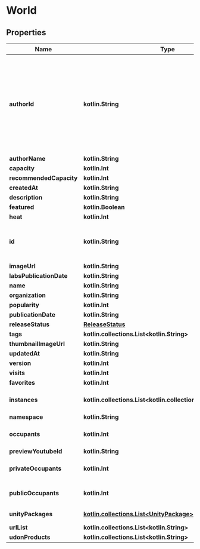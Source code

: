 
# World

## Properties
Name | Type | Description | Notes
------------ | ------------- | ------------- | -------------
**authorId** | **kotlin.String** | A users unique ID, usually in the form of &#x60;usr_c1644b5b-3ca4-45b4-97c6-a2a0de70d469&#x60;. Legacy players can have old IDs in the form of &#x60;8JoV9XEdpo&#x60;. The ID can never be changed. | 
**authorName** | **kotlin.String** |  | 
**capacity** | **kotlin.Int** |  | 
**recommendedCapacity** | **kotlin.Int** |  | 
**createdAt** | **kotlin.String** |  | 
**description** | **kotlin.String** |  | 
**featured** | **kotlin.Boolean** |  | 
**heat** | **kotlin.Int** |  | 
**id** | **kotlin.String** | WorldID be \&quot;offline\&quot; on User profiles if you are not friends with that user. | 
**imageUrl** | **kotlin.String** |  | 
**labsPublicationDate** | **kotlin.String** |  | 
**name** | **kotlin.String** |  | 
**organization** | **kotlin.String** |  | 
**popularity** | **kotlin.Int** |  | 
**publicationDate** | **kotlin.String** |  | 
**releaseStatus** | [**ReleaseStatus**](ReleaseStatus.md) |  | 
**tags** | **kotlin.collections.List&lt;kotlin.String&gt;** |   | 
**thumbnailImageUrl** | **kotlin.String** |  | 
**updatedAt** | **kotlin.String** |  | 
**version** | **kotlin.Int** |  | 
**visits** | **kotlin.Int** |  | 
**favorites** | **kotlin.Int** |  |  [optional]
**instances** | **kotlin.collections.List&lt;kotlin.collections.List&lt;kotlin.Any&gt;&gt;** | Will always be an empty list when unauthenticated. |  [optional]
**namespace** | **kotlin.String** |  |  [optional]
**occupants** | **kotlin.Int** | Will always be &#x60;0&#x60; when unauthenticated. |  [optional]
**previewYoutubeId** | **kotlin.String** |  |  [optional]
**privateOccupants** | **kotlin.Int** | Will always be &#x60;0&#x60; when unauthenticated. |  [optional]
**publicOccupants** | **kotlin.Int** | Will always be &#x60;0&#x60; when unauthenticated. |  [optional]
**unityPackages** | [**kotlin.collections.List&lt;UnityPackage&gt;**](UnityPackage.md) | Empty if unauthenticated. |  [optional]
**urlList** | **kotlin.collections.List&lt;kotlin.String&gt;** |  |  [optional]
**udonProducts** | **kotlin.collections.List&lt;kotlin.String&gt;** |  |  [optional]



